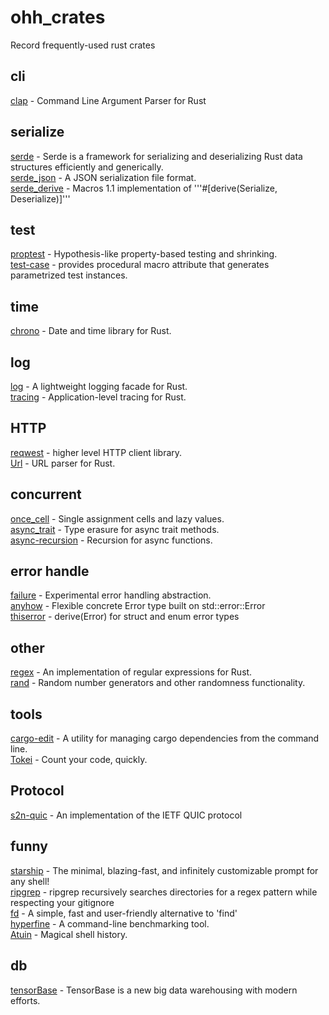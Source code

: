 # ohh_crates
Record frequently-used rust crates

## cli
[clap](https://crates.io/crates/clap) - Command Line Argument Parser for Rust <br>

## serialize
[serde](https://crates.io/crates/serde) - Serde is a framework for serializing and deserializing Rust data structures efficiently and generically. <br>
[serde_json](https://crates.io/crates/serde_json) - A JSON serialization file format. <br>
[serde_derive](https://crates.io/crates/serde_derive) - Macros 1.1 implementation of '''#[derive(Serialize, Deserialize)]''' <br>

## test
[proptest](https://crates.io/crates/proptest) - Hypothesis-like property-based testing and shrinking. <br>
[test-case](https://crates.io/crates/test-case) - provides procedural macro attribute that generates parametrized test instances. <br>

## time
[chrono](https://github.com/chronotope/chrono) - Date and time library for Rust. <br>

## log
[log](https://crates.io/crates/log) - A lightweight logging facade for Rust. <br>
[tracing](https://crates.io/crates/tracing) - Application-level tracing for Rust. <br>

## HTTP
[reqwest](https://crates.io/crates/reqwest) - higher level HTTP client library. <br>
[Url](https://docs.rs/url/latest/) - URL parser for Rust. <br>

## concurrent
[once_cell](https://crates.io/crates/once_cell) - Single assignment cells and lazy values. <br>
[async_trait](https://crates.io/crates/async-trait) - Type erasure for async trait methods. <br>
[async-recursion](https://crates.io/crates/async-recursion) - Recursion for async functions. <br>

## error handle
[failure](https://crates.io/crates/failure) - Experimental error handling abstraction. <br>
[anyhow](https://github.com/dtolnay/anyhow) - Flexible concrete Error type built on std::error::Error <br>
[thiserror](https://github.com/dtolnay/thiserror) - derive(Error) for struct and enum error types <br>

## other
[regex](https://crates.io/crates/regex) - An implementation of regular expressions for Rust. <br>
[rand](https://crates.io/crates/rand) - Random number generators and other randomness functionality. <br>

## tools
[cargo-edit](https://github.com/killercup/cargo-edit) - A utility for managing cargo dependencies from the command line. <br>
[Tokei](https://github.com/XAMPPRocky/tokei) - Count your code, quickly. <br>

## Protocol
[s2n-quic](https://github.com/aws/s2n-quic) - An implementation of the IETF QUIC protocol

## funny
[starship](https://starship.rs/guide/) - The minimal, blazing-fast, and infinitely customizable prompt for any shell! <br>
[ripgrep](https://github.com/BurntSushi/ripgrep) - ripgrep recursively searches directories for a regex pattern while respecting your gitignore <br>
[fd](https://github.com/sharkdp/fd) - A simple, fast and user-friendly alternative to 'find' <br>
[hyperfine](https://github.com/sharkdp/hyperfine) - A command-line benchmarking tool. <br>
[Atuin](https://github.com/ellie/atuin) - Magical shell history. <br>

## db
[tensorBase](https://github.com/tensorbase/tensorbase) - TensorBase is a new big data warehousing with modern efforts. <br>
